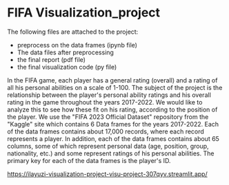 # FIFA Visualization_project
The following files are attached to the project:
- preprocess on the data frames (ipynb file)
- The data files after preprocessing
- the final report (pdf file)
- the final visualization code (py file) 

In the FIFA game, each player has a general rating (overall) and a rating of all his personal abilities on a scale
of 1-100.
The subject of the project is the relationship between the player's personal ability ratings and his overall rating in the game
throughout the years 2017-2022. We would like to analyze this to see how these fit
on his rating, according to the position of the player.
We use the "FIFA 2023 Official Dataset" repository from the "Kaggle" site which contains 6
Data frames for the years 2017-2022. Each of the data frames contains about 17,000 records, where each
record represents a player. In addition, each of the data frames contains about 65 columns, some of which represent personal data
(age, position, group, nationality, etc.) and some represent ratings of his personal abilities.
The primary key for each of the data frames is the player's ID.

https://ilayuzi-visualization-project-visu-project-307qyv.streamlit.app/
